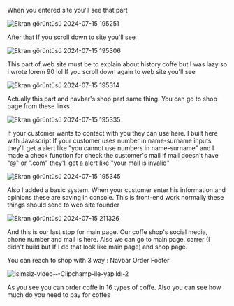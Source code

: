 When you entered site you'll see that part 

![Ekran görüntüsü 2024-07-15 195251](https://github.com/user-attachments/assets/727a34e5-dcff-4874-9a74-c4c0134b8127)

After that If you scroll down to site you'll see

![Ekran görüntüsü 2024-07-15 195306](https://github.com/user-attachments/assets/b3916bf9-4b07-41b5-b6b7-297c4523f44b)

This part of web site must be to explain about history coffe but I was lazy so I wrote lorem 90 lol If you scroll down again to web site you'll see

![Ekran görüntüsü 2024-07-15 195314](https://github.com/user-attachments/assets/6b23a657-756c-4959-a0d2-8f1fa437d88b)

Actually this part and navbar's shop part same thing. You can go to shop page from these links

![Ekran görüntüsü 2024-07-15 195335](https://github.com/user-attachments/assets/4f83a83b-ee50-411b-a4f1-4827e4d0915b)

If your customer wants to contact with you they can use here. I built here with Javascript If your customer uses number in name-surname inputs they'll get a alert like "you cannot use numbers in name-surname" and I made a check function for check the customer's mail if mail doesn't have "@" or ".com" they'll get a alert like "your mail is invalid" 

![Ekran görüntüsü 2024-07-15 195345](https://github.com/user-attachments/assets/b01fe9dd-fd06-4eaf-a511-2a7073cef15e)

Also I added a basic system. When your customer enter his information and opinions these are saving in console. This is front-end work normally these things should send to web site founder

![Ekran görüntüsü 2024-07-15 211326](https://github.com/user-attachments/assets/dcfa19fe-72e3-43a4-872f-d5615ed3ddd2)


And this is our last stop for main page. Our coffe shop's social media, phone number and mail is here. Also we can go to main page, carrer (I didn't build but If I do that look like main page) and shop page.

You can reach to shop with 3 way :
Navbar
Order
Footer

![İsimsiz-video-‐-Clipchamp-ile-yapıldı-_2_](https://github.com/user-attachments/assets/6cace39e-5f8c-446e-a426-bd22c1bfa7df)

As you see you can order coffe in 16 types of coffe. Also you can see how much do you need to pay for coffes 
